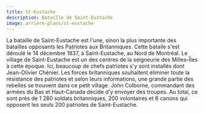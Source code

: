 ```yaml
---
title: St-Eustache
description: Bataille de Saint-Eustache
image: arriere-plans/st-eustache
---
```


La bataille de Saint-Eustache est l'une, sinon la plus importante des batailles opposants les Patriotes aux Britanniques. Cette bataile s'est déroulé le 14 décembre 1837, à Saint-Eustache, au Nord de Montréal. Le village de Saint-Eustache est un des centres de la seigneurie des Milles-Îles à cette époque. Ici, beaucoup de chefs patriotes s'y sont installés dont Jean-Olivier Chénier. Les forces britanniques souhaitent éliminer toute la résistance des patriotes et selon leurs informations, une grande partie des rebelles se trouvent dans ce petit village. John Colborne, commandant des armées du Bas et Haut-Canada décide d'y envoyer des troupes. Au total, ce sont près de 1 280 soldats britanniques, 200 volontaires et 6 canons qui opposent les seuls 200 patriotes de Saint-Eustache.
